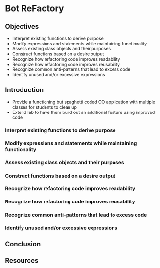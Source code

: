 # Bot ReFactory

## Objectives

- Interpret existing functions to derive purpose
- Modify expressions and statements while maintaining functionality
- Assess existing class objects and their purposes
- Construct functions based on a desire output
- Recognize how refactoring code improves readability
- Recognize how refactoring code improves reusability
- Recognize common anti-patterns that lead to excess code
- Identify unused and/or excessive expressions

## Introduction

- Provide a functioning but spaghetti coded OO application with multiple classes for students to clean up
- Extend lab to have them build out an additional feature using improved code

### Interpret existing functions to derive purpose

### Modify expressions and statements while maintaining functionality

### Assess existing class objects and their purposes

### Construct functions based on a desire output

### Recognize how refactoring code improves readability

### Recognize how refactoring code improves reusability

### Recognize common anti-patterns that lead to excess code

### Identify unused and/or excessive expressions

## Conclusion

## Resources

